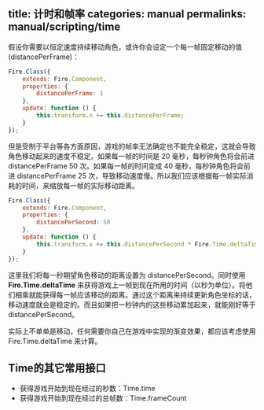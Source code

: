 title: 计时和帧率
categories: manual
permalinks: manual/scripting/time
---

假设你需要以恒定速度持续移动角色，或许你会设定一个每一帧固定移动的值(distancePerFrame)：

```js
Fire.Class({
    extends: Fire.Component,
    properties: {
        distancePerFrame: 1
    },
    update: function () {
        this.transform.x += this.distancePerFrame;
    }
});
```

但是受制于平台等各方面原因，游戏的帧率无法确定也不能完全稳定，这就会导致角色移动起来的速度不稳定。如果每一帧的时间是 20 毫秒，每秒钟角色将会前进 distancePerFrame 50 次。如果每一帧的时间变成 40 毫秒，每秒钟角色将会前进 distancePerFrame 25 次，导致移动速度慢。所以我们应该根据每一帧实际消耗的时间，来缩放每一帧的实际移动距离。

```js
Fire.Class({
    extends: Fire.Component,
    properties: {
        distancePerSecond: 50
    },
    update: function () {
        this.transform.x += this.distancePerSecond * Fire.Time.deltaTime;
    }
});
```

这里我们将每一秒期望角色移动的距离设置为 distancePerSecond。同时使用 **Fire.Time.deltaTime** 来获得游戏上一帧到现在所用的时间（以秒为单位）。将他们相乘就能获得每一帧应该移动的距离。通过这个距离来持续更新角色坐标的话，移动速度就会是稳定的。而且如果把一秒钟内的这些移动累加起来，就能刚好等于 distancePerSecond。

实际上不单单是移动，任何需要你自己在游戏中实现的渐变效果，都应该考虑使用 Fire.Time.deltaTime 来计算。

## Time的其它常用接口

- 获得游戏开始到现在经过的秒数：Time.time
- 获得游戏开始到现在经过的总帧数：Time.frameCount
